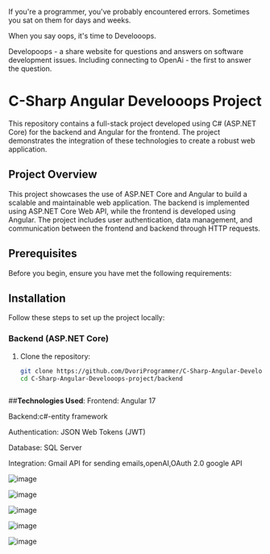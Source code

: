 If you're a programmer, you've probably encountered errors.
Sometimes you sat on them for days and weeks.

 When you say oops,
it's time to Develooops.


Developoops - a share website for questions and answers on software development issues.
Including connecting to OpenAi - the first to answer the question.




# C-Sharp Angular Develooops Project

This repository contains a full-stack project developed using C# (ASP.NET Core) for the backend and Angular for the frontend. The project demonstrates the integration of these technologies to create a robust web application.


## Project Overview

This project showcases the use of ASP.NET Core and Angular to build a scalable and maintainable web application. The backend is implemented using ASP.NET Core Web API, while the frontend is developed using Angular. The project includes user authentication, data management, and communication between the frontend and backend through HTTP requests.

## Prerequisites

Before you begin, ensure you have met the following requirements:



## Installation

Follow these steps to set up the project locally:

### Backend (ASP.NET Core)

1. Clone the repository:
   ```bash
   git clone https://github.com/DvoriProgrammer/C-Sharp-Angular-Develooops-project.git
   cd C-Sharp-Angular-Develooops-project/backend



##**Technologies Used**:
Frontend: Angular 17

Backend:c#-entity framework

Authentication: JSON Web Tokens (JWT)

Database: SQL Server

Integration: Gmail API for sending emails,openAI,OAuth 2.0 google API




![image](https://github.com/DvoriProgrammer/C-Sharp-Angular-Develooops-project/assets/146278969/bae9c51d-be77-4f4a-9c81-54288b68d639)


![image](https://github.com/DvoriProgrammer/C-Sharp-Angular-Develooops-project/assets/146278969/107c4ac4-dc8c-49b1-a300-2d52700e6914)

![image](https://github.com/DvoriProgrammer/C-Sharp-Angular-Develooops-project/assets/146278969/b848cdc0-c43a-4f69-a376-8351367a7197)


![image](https://github.com/DvoriProgrammer/C-Sharp-Angular-Develooops-project/assets/146278969/0c4d09a0-d09e-40bf-bc45-9f5605f7cdfb)



![image](https://github.com/DvoriProgrammer/C-Sharp-Angular-Develooops-project/assets/146278969/222ccc82-14cd-4b0d-80ca-c703b2c5e8b6)

